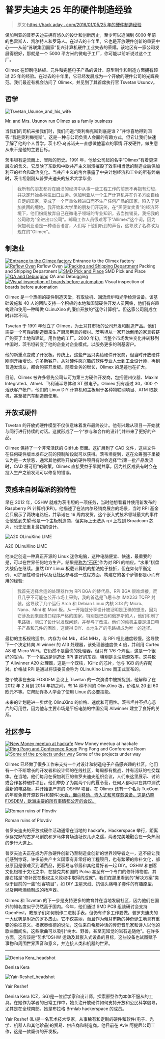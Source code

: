 # 普罗夫迪夫 25 年的硬件制造经验

> 原文:[https://hack aday . com/2016/01/05/25 年的硬件制造经验](https://hackaday.com/2016/01/05/25-years-of-hardware-manufacturing-in-plovdiv/)

保加利亚的普罗夫迪夫拥有悠久的设计和创新历史，至少可以追溯到 6000 年前的色雷斯人、凯尔特人和罗马人。在过去的十年里，它也是开放硬件创新的重要中心——从前“苏联集团国家”复兴计算机硬件工业失去的荣耀。该地区有一家公司发展得很好，那就是一个 5000 平方米的微电子工厂，你可能以前听说过这个工厂。

Olimex 在印刷电路板、元件和完整电子产品的设计、原型制作和制造方面拥有超过 25 年的经验。在过去的十年里，它已经发展成为一个开放的硬件公司的光辉典范。我们最近有机会访问了 Olimex，并见到了其首席执行官 Tsvetan Usunov。

## 哲学

![Tsvetan_Usunov_and_his_wife](../Images/3af6376b790faac32873c3724af62cf5.png)

Mr. and Mrs. Usunov run Olimex as a family business

当我们的司机来接我们时，我们问道:“奥利梅克斯到底是谁？”并惊喜地得到回答:“我是奥利梅克斯”。这是一种与公司负责人会面的有趣方式，但它让我们快速了解了他的个人哲学。茨韦坦·乌苏诺夫一直想做他喜欢的事情:开发硬件。做生意从来不是他的主要目标。

茨韦坦有逆流而上、冒险的历史。1991 年，他给公司起的名字“Olimex”有着更深层次的含义，它反映了东欧和中欧共产主义崩溃摧毁了效率相当低的制造业后保加利亚的社会和政治变化。当共产主义的垮台暴露了中央计划经济和工业的所有弊病时，茨韦坦刚刚从普罗夫迪夫的技术大学毕业:

> 我所有的朋友都对在崩溃的经济中从事一些工程工作的前景不再抱有幻想，并决定开始各种进出口业务。保加利亚从一个生产计算机并在许多方面自给自足的国家，变成了一个严重依赖进口而不生产任何产品的国家，陷入了更加贫困的境地。我开始和大学里的朋友们开玩笑，在“买便宜卖贵”的经济环境下，他们纷纷放弃自己在微电子领域的专业知识，去当推销员，我把我的公司称为“全进出口公司”。邮局工作人员很难写下“Allimex”这个词，因为保加利亚语是一种语音语言，人们写下他们听到的声音，这导致了名称改为现在的“Olimex”。

## 制造业

 [![Entrance to the Olimex factory](../Images/c63442d1deeea7acd9bd29ab3e6f4737.png "image13")](https://hackaday.com/2016/01/05/25-years-of-hardware-manufacturing-in-plovdiv/image13-2/) Entrance to the Olimex factory [![Reflow Oven](../Images/2825ea95b93e2b4a9d6c1a2b0217c226.png "image41")](https://hackaday.com/2016/01/05/25-years-of-hardware-manufacturing-in-plovdiv/image41/) Reflow Oven [![Packing and Shipping Department](../Images/d58849d792d7d8e308b44547f63b059d.png "image42")](https://hackaday.com/2016/01/05/25-years-of-hardware-manufacturing-in-plovdiv/image42/) Packing and Shipping Department [![SMD Pick and Place](../Images/f55ec3ae9b83f96f8034166b8c121763.png "image04")](https://hackaday.com/2016/01/05/25-years-of-hardware-manufacturing-in-plovdiv/image04/) SMD Pick and Place [![QA and Debugging](../Images/1d5608b6c9f38dc4a00449fabca2ec03.png "image15")](https://hackaday.com/2016/01/05/25-years-of-hardware-manufacturing-in-plovdiv/image15-4/) QA and Debugging [![Visual inspection of boards before automation](../Images/61adf0af90dc4fd7249d6d481ffc4df0.png "image34")](https://hackaday.com/2016/01/05/25-years-of-hardware-manufacturing-in-plovdiv/image34/) Visual inspection of boards before automation

Olimex 是一个热闹的硬件制造天堂，有取放机、回流焊炉和光学检测设备。该基础设施和 40 人的团队支持一个积极的本地和国际硬件开发人员网络，他们有兴趣构建和使用一种叫做 OLinuXino 的廉价开放的“迷你计算机”。但这家公司刚成立时非常不同。

Tsvetan 于 1991 年创立了 Olimex，为土耳其市场的公司开发和制造产品。他们需要一个可靠的制造商来生产厨房用具的板材。茨韦坦从一家开始倒闭的家具铰链厂购买了土地和建筑，用作他的工厂。2000 年初，当整个市场发生变化并转移到中国时，茨韦坦转变了他的企业对企业模式，以服务更多的利基客户。

他的新重点变成了开发板。传统上，这些产品只卖给硬件开发商，但当时开放硬件刚刚开始增长。许多新客户，从对硬件感兴趣的软件专业人士到工业设计师，再到普通发烧友，都会购买开发板。随着业务的增长，Olimex 的足迹也在扩大。

目前，Olimex 被许多领先公司认可为第三方硬件开发商，包括德州仪器、Maxim Integrated、Atmel、飞利浦半导体和 ST 微电子。Olimex 拥有超过 30，000 个活跃客户帐户，他们的 Linux DIY 计算机和主板用于各种物联网项目、ATM 取款机，甚至被汽车制造商使用。

## 开放式硬件

Tsvetan 的开放式硬件模型不仅仅意味着发布最终设计。他有兴趣从项目一开始就与同行进行持续的对话。这就形成了一个“参与和合作的设计”,并带来了更好的产品。

Olimex 保持了一个非常活跃的 GitHub 页面。这扩展到了 CAD 文件，这些文件在任何硬件版本发布之前的预制阶段就可以获得。茨韦坦提到，这在众筹圈子里被认为是一大禁忌，通常其他据称开放的硬件项目有时会选择“当第一批产品发货时，CAD 将可用”的政策。Olimex 直接受益于早期共享，因为社区成员有时会在投入生产之前发现可以修复的错误。

## 灵感来自树莓派的独特性

早在 2012 年，OSHW 就成为茨韦坦的一项任务，当时他想看看并使用新发布的 Raspberry Pi 计算机(RPi)。他描述了在法内尔经销商展台的场景，当时 RPI 基金会只展示了两块电路板，并承诺在 16 周内发货。这个嵌入式技术领域最大的事件让他感到失望:他是一个主板制造商，但实际上无法从 rpi 上找到 Broadcom 芯片，也无法重复最初的设计。

![A20 OLinuXino LIME](../Images/a7d84b377b7f26b2c02568e27f7ace59.png)

A20 OLinuXino LIME

他决定创造一种真正开源的 Linux 迷你电脑，这种电脑便宜、快速，最重要的是，可以在世界任何地方生产。结果是[称为“石灰”](https://www.olimex.com/Products/OLinuXino/A20/A20-OLinuXino-LIME/open-source-hardware)作为对 RPi 的响应。“水果”棋盘大战仍在继续。虽然 DIY Linux 板载计算机的想法始于挫折，但在如何平衡定价、可扩展性和设计以及让社区参与这一过程方面，构建它的各个步骤都是小而有用的经验:

> 我首先选择合适的处理器作为 RPi BGA 的替代品，RPi BGA 很难焊接，而且几乎不可能在公开市场上采购，我的首选是飞思卡尔 iMX233 TQFP 封装。这导致了几个运行 Arch 和 Debian Linux 内核 3.13 的 Micro、Nano、Mini 和 Maxi 板。从一开始就分享设计被证明是正确的想法，因为它涉及到来自进口程序严格的国家，特别是巴西和俄罗斯的人，他们印刷了电路板，测试了设计以发现问题，并参与了改进。他们的动机主要是进口电子产品和元件的困难，这使得 DIY、本地生产的电路板成为唯一的途径。

最初的主板规格适中，内存为 64 Mb，454 MHz，与 RPi 相比速度较慢。这导致下一个决定转向 Allwinner 的 A13 处理器，该处理器速度快 4 倍，并利用 Cortex A8 和 Micro WiFi。它仍然不是最快的处理器，但只有 176 个焊盘，这是一个很好的妥协。下一个挑战是创造比 RPi 更好的东西，特别是关注能源效率。这导致了 Allwinner A20 处理器，这是一个双核，1GHz 的芯片，他与 1GB 的内存配对。价格战 RPi 是通过将该委员会称为 OLinuXino Lime 而正式宣布的。

整个故事在去年 FOSDEM 会议上 Tsvetan 的一次演讲中被捕捉到，他解释了在 2012 年 2 月到 2014 年初之间，有 14 种不同的 OlinuXino 板，价格从 20 到 60 欧元不等。它帮助许多人学会了使用 Linux 的必要技能。

未来的计划是进一步优化 OlinuXino 的价格、速度和可用性。茨韦坦并不担心芯片的可用性，因为他与主要市场是平板电脑的中国公司 Allwinner 建立了良好的关系。

## 社区参与

 [![New Money meetup at hackafe](../Images/2b0f98b5789462cc0f11ade492c6bc4b.png "image02")](https://hackaday.com/2016/01/05/25-years-of-hardware-manufacturing-in-plovdiv/image02/) New Money meetup at hackafe [![Ping Pong and Conference Room](../Images/752f8aee1c6b3e21c979e45518c22c5d.png "image08")](https://hackaday.com/2016/01/05/25-years-of-hardware-manufacturing-in-plovdiv/image08/) Ping Pong and Conference Room [![Some of the projects under way](../Images/28d1001bf72178839a6140e9c3e3fa08.png "image09")](https://hackaday.com/2016/01/05/25-years-of-hardware-manufacturing-in-plovdiv/image09/) Some of the projects under way

Olimex 已经做了很多工作来支持一个对设计和制造电子产品感兴趣的社区。他们有一个不断增长的开发者和设计师的在线社区，每周都有挑战，并有活跃的社交媒体。在当地，他们每月在保加利亚的普罗夫迪夫组织会议，人们来这里展示、讨论或合作各种硬件项目。他们举办了为期两个月的夏令营，任何人都可以在其中测试最新的电路板，并开始更严肃的 OSHW 项目。在 Olimex 还有一个名为 TuxCom 的年度免费开源软件(和硬件)[大会，面向移动、嵌入式和可穿戴设备。这是仿照 FOSDEM，欧洲主要的所有事情都公开的会议。](http://tuxcon.mobi)

![Roman ruins of Plovdiv](../Images/a17ce26462fca3d969bbff050e9c6794.png)

Roman ruins of Plovdiv

普罗夫迪夫的开放式硬件活动通常在当地的 hackafe，Hackerspace 举行，距离保存完好的古罗马剧院和罗马体育场遗址仅几步之遥，两者完美地融合在一条热闹的步行大道上。

普罗夫迪夫正在成为开放硬件创新乃至制造业创新的世界领导者之一，这不应让我们感到惊讶。许多前共产主义国家有非常好的工程项目，也有繁荣的修补文化，部分原因是很难买到消费品，更容易与邻居和其他爱好者一起 DIY。OSHW 和创客文化根植于文化之中，在捷克共和国的 Polna 甚至有一个专门的修补博物馆，其座右铭是“修补匠在极权主义政权中取得的成就”。我们在那里看到的“解决方案”类似于目前的一些“创客项目”，如 DIY 卫星天线、抗偏头痛电子套件的有趣原型，以及用啤酒桶制成的扬声器。

Olimex 和 Tsvetan 的下一步是支持更多的教育并在当地发展社区，因为他们在国外的知名度似乎仍然高于国内。今年，他们通过 SMD PCB 组装研讨会支持 OpenFest，教孩子们如何制作二进制手表，但仍有许多工作要做。普罗夫迪夫的一大优势是附近的罗多皮山，它不仅美丽，而且作为俄耳甫斯的神奇诞生地具有重要的象征意义。根据奥维德的说法，这位来自希腊神话的传奇音乐家和诗人以他的歌曲而闻名，这些歌曲可以吸引“树木、野兽，甚至无知觉的岩石追随他”。在许多方面，这应该是“艺术”OSHW 运动及其嵌入式设备的目标，这些设备也试图赋予事物和周围世界声音和意义，并连接人类和机器的世界。

* * *

![Denisa Kera_headshot](../Images/e088b4d11b2bc32c6eead4f5d3b75051.png)

Denisa Kera

![Yair-Reshef_headshot](../Images/27a518e92f958b22f8c9f6103aef73c9.png)

Yair Reshef

Denisa Kera (CZ，SG)是一位哲学家和设计师，探索原型作为本体不服从的工具。在她作为学者的日常工作中，她关注开放硬件如何支持开放和公民科学倡导，尤其是在全球南部。她是布拉格 Brmlab hackerspace 的成员。

Yair Reshef (IL)是一名艺术技术专家，从事稀有和定制的硬件和软件(电子、光学、机器人和其他珍品)的贸易、供应商和制造商。他目前在 Aviv 阿提尼公司工作，这是一款廉价的开发板。